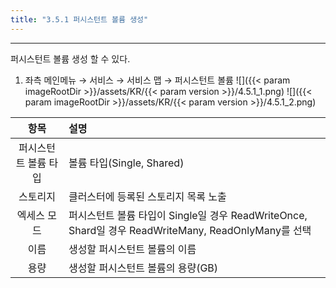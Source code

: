 ```yaml
---
title: "3.5.1 퍼시스턴트 볼륨 생성"
---
```


---
퍼시스턴트 볼륨 생성 할 수 있다.

1. 좌측 메인메뉴 → 서비스 → 서비스 맵 → 퍼시스턴트 볼륨
![]({{< param imageRootDir >}}/assets/KR/{{< param version >}}/4.5.1_1.png)
![]({{< param imageRootDir >}}/assets/KR/{{< param version >}}/4.5.1_2.png)

|   **항목**    | **설명**                                                                           |
| :---------: | :------------------------------------------------------------------------------- |
| 퍼시스턴트 볼륨 타입 | 볼륨 타입(Single, Shared)                                                            |
|    스토리지     | 클러스터에 등록된 스토리지 목록 노출                                                             |
|   엑세스 모드    | 퍼시스턴트 볼륨 타입이 Single일 경우 ReadWriteOnce, Shard일 경우 ReadWriteMany, ReadOnlyMany를 선택 |
|     이름      | 생성할 퍼시스턴트 볼륨의 이름                                                                 |
|     용량      | 생성할 퍼시스턴트 볼륨의 용량(GB)                                                             |
